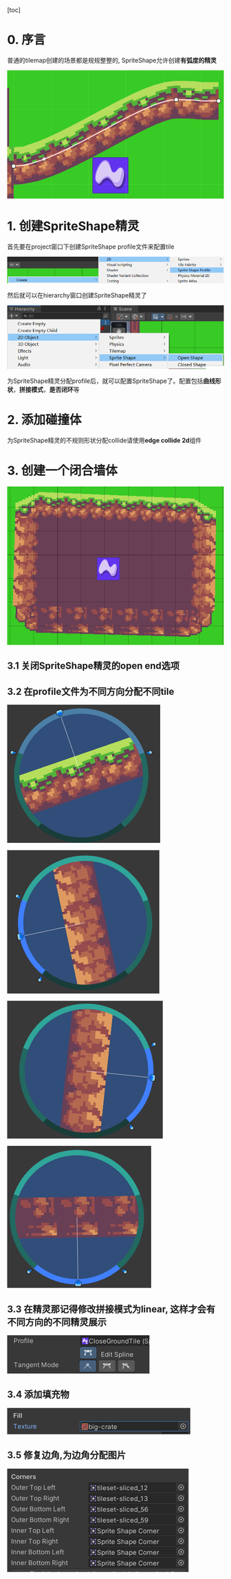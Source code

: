 [toc]

# 0. 序言

普通的tilemap创建的场景都是规规整整的, SpriteShape允许创建**有弧度的精灵**

![](images/SpriteShape.png)



# 1. 创建SpriteShape精灵

首先要在project窗口下创建SpriteShape profile文件来配置tile

![](images/createPrfile.png)



然后就可以在hierarchy窗口创建SpriteShape精灵了

![](images/createSpriteShape.png)

为SpriteShape精灵分配profile后，就可以配置SpriteShape了。配置包括**曲线形状**，**拼接模式**，**是否闭环**等



# 2. 添加碰撞体

为SpriteShape精灵的不规则形状分配collide请使用**edge collide 2d**组件



# 3. 创建一个闭合墙体

![](images/closeGround.png)

## 3.1 关闭SpriteShape精灵的open end选项

## 3.2 在profile文件为不同方向分配不同tile

![](images/top.png)

![](images/left.png)

![](images/right.png)

![](images/bottom.png)

## 3.3 在精灵那记得修改拼接模式为linear, 这样才会有不同方向的不同精灵展示

![](images/linear.png)

## 3.4 添加填充物

![fill](images/fill.png)

## 3.5 修复边角,为边角分配图片

![](images/fourCorner.png)